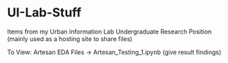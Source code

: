 # UI-Lab-Stuff
Items from my Urban Information Lab Undergraduate Research Position (mainly used as a hosting site to share files)

To View:
Artesan EDA Files -> Artesan_Testing_1.ipynb 
(give result findings)
